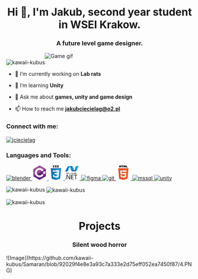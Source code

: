 <h1 align="center">Hi 👋, I'm Jakub, second year student in WSEI Krakow.</h1>
<h3 align="center">A future level game designer.</h3>
<img align="right" alt="Game gif" width="400" src="https://www.icegif.com/wp-content/uploads/video-games-icegif-1.gif"

<p align="left"> <img src="https://komarev.com/ghpvc/?username=kawaii-kubus&label=Profile%20views&color=0e75b6&style=flat" alt="kawaii-kubus" /> </p>

- 🔭 I’m currently working on **Lab rats**

- 🌱 I’m learning **Unity**

- 💬 Ask me about **games, unity and game design**

- 📫 How to reach me **jakubciecielag@o2.pl**

<h3 align="left">Connect with me:</h3>
<p align="left">
<a href="https://linkedin.com/in/jciecielag" target="blank"><img align="center" src="https://raw.githubusercontent.com/rahuldkjain/github-profile-readme-generator/master/src/images/icons/Social/linked-in-alt.svg" alt="jciecielag" height="30" width="40" /></a>
</p>

<h3 align="left">Languages and Tools:</h3>
<p align="left"> <a href="https://www.blender.org/" target="_blank" rel="noreferrer"> <img src="https://download.blender.org/branding/community/blender_community_badge_white.svg" alt="blender" width="40" height="40"/> </a> <a href="https://www.w3schools.com/cs/" target="_blank" rel="noreferrer"> <img src="https://raw.githubusercontent.com/devicons/devicon/master/icons/csharp/csharp-original.svg" alt="csharp" width="40" height="40"/> </a> <a href="https://www.w3schools.com/css/" target="_blank" rel="noreferrer"> <img src="https://raw.githubusercontent.com/devicons/devicon/master/icons/css3/css3-original-wordmark.svg" alt="css3" width="40" height="40"/> </a> <a href="https://dotnet.microsoft.com/" target="_blank" rel="noreferrer"> <img src="https://raw.githubusercontent.com/devicons/devicon/master/icons/dot-net/dot-net-original-wordmark.svg" alt="dotnet" width="40" height="40"/> </a> <a href="https://www.figma.com/" target="_blank" rel="noreferrer"> <img src="https://www.vectorlogo.zone/logos/figma/figma-icon.svg" alt="figma" width="40" height="40"/> </a> <a href="https://git-scm.com/" target="_blank" rel="noreferrer"> <img src="https://www.vectorlogo.zone/logos/git-scm/git-scm-icon.svg" alt="git" width="40" height="40"/> </a> <a href="https://www.w3.org/html/" target="_blank" rel="noreferrer"> <img src="https://raw.githubusercontent.com/devicons/devicon/master/icons/html5/html5-original-wordmark.svg" alt="html5" width="40" height="40"/> </a> <a href="https://www.microsoft.com/en-us/sql-server" target="_blank" rel="noreferrer"> <img src="https://www.svgrepo.com/show/303229/microsoft-sql-server-logo.svg" alt="mssql" width="40" height="40"/> </a> <a href="https://unity.com/" target="_blank" rel="noreferrer"> <img src="https://www.vectorlogo.zone/logos/unity3d/unity3d-icon.svg" alt="unity" width="40" height="40"/> </a> </p>

<p><img align="left" src="https://github-readme-stats.vercel.app/api/top-langs?username=kawaii-kubus&show_icons=true&locale=en&layout=compact" alt="kawaii-kubus" /></p>

<p>&nbsp;<img align="center" src="https://github-readme-stats.vercel.app/api?username=kawaii-kubus&show_icons=true&locale=en" alt="kawaii-kubus" /></p>

<p><img align="center" src="https://github-readme-streak-stats.herokuapp.com/?user=kawaii-kubus&" alt="kawaii-kubus" /></p>

<h1 align="center">Projects</h1>
<h3 align="center">Silent wood horror</h3>
![Image](https://github.com/kawaii-kubus/Samaran/blob/92029f4e8e3a93c7a333e2d75eff052ea7450f87/4.PNG)

